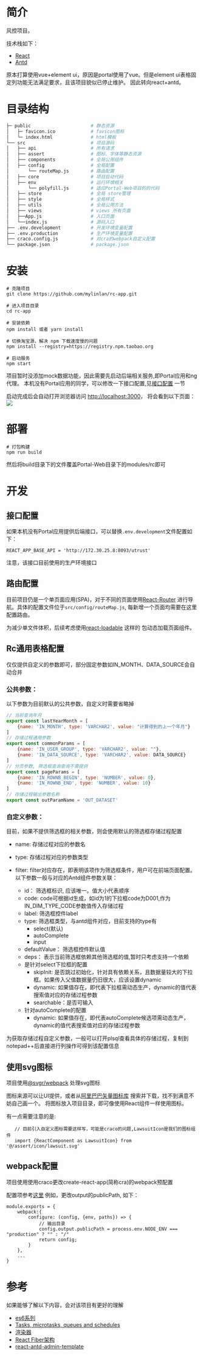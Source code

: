 # 简介

风控项目。

技术栈如下：
+ [React](https://react.docschina.org/)
+ [Antd](https://ant.design/docs/react/introduce-cn)

原本打算使用vue+element ui，原因是portal使用了vue。但是element ui表格固定列功能无法满足要求，且该项目貌似已停止维护。
因此转向react+antd。

# 目录结构
```bash
├─ public                      # 静态资源
│   ├─ favicon.ico             # favicon图标
│   └─ index.html              # html模板
└── src                        # 项目源码
│   ├── api                    # 所有请求
│   ├── assert                 # 图标、字体等静态资源
│   ├── components             # 全局公用组件
│   ├── config                 # 全局配置
│       └── routeMap.js        # 路由配置
│   ├── core                   # 项目启动代码
│   ├── env                    # 运行环境相关
│       └── polyfill.js        # 适应Portal-Web项目的的代码
│   ├── store                  # 全局 store管理
│   ├── style                  # 全局样式
│   ├── utils                  # 全局公用方法
│   ├── views                  # views 所有页面
│   ├──App.js                  # 入口页面
│   └──index.js                # 源码入口
├── .env.development           # 开发环境变量配置
├── .env.production            # 生产环境变量配置
├── craco.config.js            # 对cra的webpack自定义配置
└── package.json               # package.json

```
# 安装

```shell script
# 克隆项目
git clone https://github.com/mylinlan/rc-app.git

# 进入项目目录
cd rc-app

# 安装依赖
npm install 或者 yarn install

# 切换淘宝源，解决 npm 下载速度慢的问题
npm install --registry=https://registry.npm.taobao.org

# 启动服务
npm start
```

项目暂时没添加mock数据功能，因此需要先启动后端相关服务,即Portal应用和ng代理。
本机没有Portal应用的同学，可以修改一下接口配置,见[接口配置](#接口配置) 一节

启动完成后会自动打开浏览器访问 [http://localhost:3000](http://localhost:3000)， 将会看到以下页面：
![](./guide.gif)

# 部署
```shell script
# 打包构建
npm run build
```
然后将build目录下的文件覆盖Portal-Web目录下的modules/rc即可

# 开发

## 接口配置

如果本机没有Portal应用提供后端接口，可以替换```.env.development```文件配置如下：
```shell script
REACT_APP_BASE_API = 'http://172.30.25.8:8093/utrust'
```

注意，该接口目前使用的生产环境接口

## 路由配置
目前项目仍是一个单页面应用(SPA)，对于不同的页面使用[React-Router](https://reactrouter.com/web/guides/quick-start)
进行导航。具体的配置文件位于```src/config/routeMap.js```, 每新增一个页面均需要在这里配置路由。

为减少单文件体积，后续考虑使用[react-loadable](https://www.npmjs.com/package/react-loadable) 这样的
包动态加载页面组件。

## Rc通用表格配置

仅仅提供自定义的参数即可，部分固定参数如IN_MONTH、DATA_SOURCE会自动合并

### 公共参数：
以下参数为目前默认的公共参数，自定义时需要省略掉
```javascript
// 当前查询年月
export const lastYearMonth = [
    {name: 'IN_MONTH', type: 'VARCHAR2', value: "计算得到的上一个年月"}
]
// 存储过程通用参数
export const commonParams = [
    {name: 'IN_USER_GROUP', type: 'VARCHAR2', value: ""},
    {name: 'IN_DATA_SOURCE', type: 'VARCHAR2', value: DATA_SOURCE}
]
// 分页参数, 筛选框查询查询不需提供
export const pageParams = [
    {name: 'IN_ROWNB_BEGIN', type: 'NUMBER', value: 0},
    {name: 'IN_ROWNB_END', type: 'NUMBER', value: 10}
]
// 存储过程输出参数名称
export const outParamName = 'OUT_DATASET'
```
### 自定义参数：
目前，如果不提供筛选框的相关参数，则会使用默认的筛选框存储过程配置

- name: 存储过程对应的参数名
- type: 存储过程对应的参数类型

- filter: filter对应存在，即表明该项作为筛选框条件，用户可在前端页面配置。以下参数一般与对应的Antd组件参数关联：
  + id： 筛选框标识, 应该唯一。值大小代表顺序
  + code: code可根据id生成，如id为1的下拉框code为D001,作为IN_DIM_TYPE_CODE参数值传入存储过程
  + label: 筛选框控件label
  + type: 筛选框类型，与antd组件对应，目前支持的type有
    * select(默认)
    * autoComplete
    * input
  + defaultValue： 筛选框控件默认值
  + deps： 表示当前筛选框依赖其他筛选框的值,暂时只考虑支持一个依赖
  + 是针对select下拉框的配置
    * skipInit: 是否跳过初始化，针对具有依赖关系，且数据量较大的下拉框。如果传入父值数据量仍旧很大，应该设置dynamic
    * dynamic: 如果值存在，即代表下拉框需动态生产，dynamic的值代表搜索值对应的存储过程参数
    * searchable：是否可输入
  + 针对autoComplete的配置
    * dynamic: 如果值存在，即代表autoComplete候选项需动态生产，dynamic的值代表搜索值对应的存储过程参数
 
为获取存储过程自定义参数，一般可以打开plsql查看具体的存储过程，复制到notepad++后直接进行列操作可得到该配置信息
 
## 使用svg图标
项目使用[@svgr/webpack](https://github.com/gregberge/svgr/tree/master/packages/webpack) 处理svg图标

图标来源可以让UI提供，或者从[阿里巴巴矢量图标库](https://www.iconfont.cn/) 搜索并下载，找不到满意不妨自己画一个。
将图标放入项目目录，即可像使用React组件一样使用图标。

有一点需要注意的是:
```
   // 目前引入自定义图标需要这样写，可能是craco的问题,LawsuitIcon是我们的图标组件
   import {ReactComponent as LawsuitIcon} from '@/assert/icon/lawsuit.svg'
```

## webpack配置

项目使用使用craco更改create-react-app(简称cra)的webpack预配置

配置项参考[这里](https://github.com/gsoft-inc/craco/blob/master/packages/craco/README.md#configuration-overview)
例如，更改output的publicPath, 如下：
```
module.exports = {
    webpack:{
        configure: (config, {env, paths}) => {
            // 输出目录
            config.output.publicPath = process.env.NODE_ENV === "production" ? "" : "/"
            return config;
        }
    },
    ...
}
```

# 参考
如果能够了解以下内容，会对该项目有更好的理解

+ [es6系列](https://github.com/mqyqingfeng/Blog#es6-系列目录)
+ [Tasks, microtasks, queues and schedules](https://jakearchibald.com/2015/tasks-microtasks-queues-and-schedules/)
+ [渲染器](http://hcysun.me/vue-design/zh/essence-of-comp.html)
+ [React Fiber架构](https://zhuanlan.zhihu.com/p/37095662)
+ [react-antd-admin-template](https://github.com/NLRX-WJC/react-antd-admin-template)
